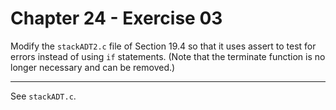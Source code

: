 # Chapter 24 - Exercise 03

Modify the `stackADT2.c` file of Section 19.4 so that it uses assert to test for
errors instead of using `if` statements.  (Note that the terminate function is
no longer necessary and can be removed.)

---

See `stackADT.c`.  
